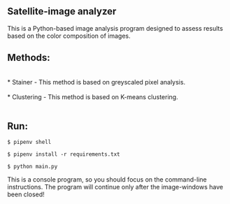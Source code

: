 ## Satellite-image analyzer

This is a Python-based image analysis program designed to assess results based on the color composition of images.
## Methods:
<br/>
 * Stainer - This method is based on greyscaled pixel analysis.<br/><br/>
 * Clustering - This method is based on K-means clustering.<br/><br/>

## Run:

```$ pipenv shell```

```$ pipenv install -r requirements.txt```

```$ python main.py```

This is a console program, so you should focus on the command-line instructions. The program will continue only after the image-windows have been closed!
